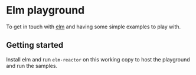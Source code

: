 # Elm playground

To get in touch with [elm](http://elm-lang.org) and having some simple examples to play with.

## Getting started

Install elm and run ```elm-reactor``` on this working copy to host the playground and run the samples.
